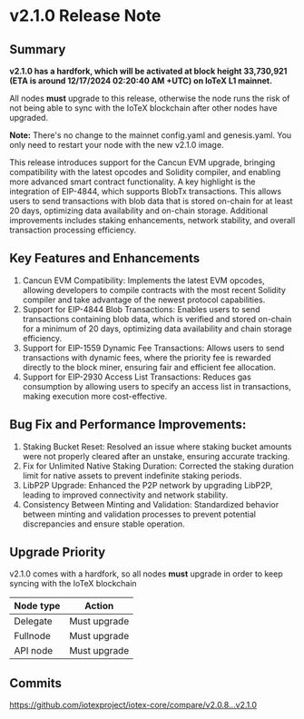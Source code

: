# v2.1.0 Release Note

## Summary
**v2.1.0 has a hardfork, which will be activated at block height 33,730,921
(ETA is around 12/17/2024 02:20:40 AM +UTC) on IoTeX L1 mainnet.**

All nodes **must** upgrade to this release, otherwise the node runs the risk of
not being able to sync with the IoTeX blockchain after other nodes have upgraded.

**Note:**
There's no change to the mainnet config.yaml and genesis.yaml. You only need to
restart your node with the new v2.1.0 image.

This release introduces support for the Cancun EVM upgrade, bringing compatibility
with the latest opcodes and Solidity compiler, and enabling more advanced smart 
contract functionality. A key highlight is the integration of EIP-4844, which
supports BlobTx transactions. This allows users to send transactions with blob
data that is stored on-chain for at least 20 days, optimizing data availability
and on-chain storage. Additional improvements includes staking enhancements,
network stability, and overall transaction processing efficiency.

## Key Features and Enhancements

1. Cancun EVM Compatibility: Implements the latest EVM opcodes, allowing developers
to compile contracts with the most recent Solidity compiler and take advantage of
the newest protocol capabilities.
2. Support for EIP-4844 Blob Transactions: Enables users to send transactions
containing blob data, which is verified and stored on-chain for a minimum of 20
days, optimizing data availability and chain storage efficiency.
3. Support for EIP-1559 Dynamic Fee Transactions: Allows users to send transactions
with dynamic fees, where the priority fee is rewarded directly to the block miner,
ensuring fair and efficient fee allocation.
4. Support for EIP-2930 Access List Transactions: Reduces gas consumption by allowing
users to specify an access list in transactions, making execution more cost-effective.

## Bug Fix and Performance Improvements:
1. Staking Bucket Reset: Resolved an issue where staking bucket amounts were not
properly cleared after an unstake, ensuring accurate tracking.
2. Fix for Unlimited Native Staking Duration: Corrected the staking duration limit
for native assets to prevent indefinite staking periods.
3. LibP2P Upgrade: Enhanced the P2P network by upgrading LibP2P, leading to improved
connectivity and network stability.
4. Consistency Between Minting and Validation: Standardized behavior between minting
and validation processes to prevent potential discrepancies and ensure stable operation.

## Upgrade Priority
v2.1.0 comes with a hardfork, so all nodes **must** upgrade in order to keep
syncing with the IoTeX blockchain

| Node type  | Action       |
| ---------- | ------------ |
| Delegate   | Must upgrade |
| Fullnode   | Must upgrade |
| API node   | Must upgrade |

## Commits
https://github.com/iotexproject/iotex-core/compare/v2.0.8...v2.1.0